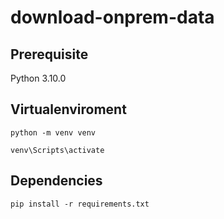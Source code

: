 # download-onprem-data

## Prerequisite
Python 3.10.0

## Virtualenviroment
```python -m venv venv```

```venv\Scripts\activate```

## Dependencies
```pip install -r requirements.txt```